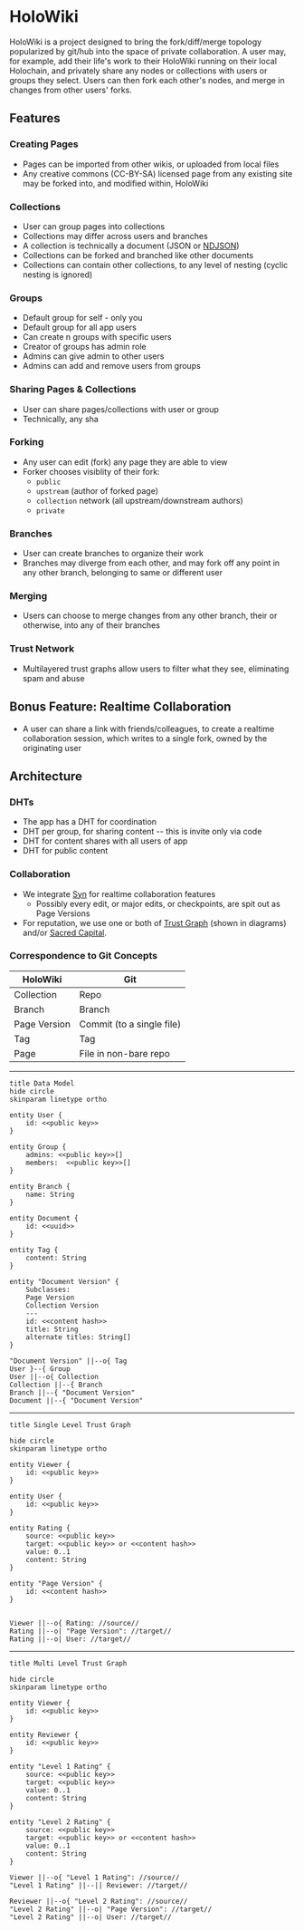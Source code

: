 # HoloWiki

HoloWiki is a project designed to bring the fork/diff/merge topology popularized by git/hub into the space of private collaboration. A user may, for example, add their life's work to their HoloWiki running on their local Holochain, and privately share any nodes or collections with users or groups they select. Users can then fork each other's nodes, and merge in changes from other users' forks.

## Features

### Creating Pages

- Pages can be imported from other wikis, or uploaded from local files
- Any creative commons (CC-BY-SA) licensed page from any existing site may be forked into, and modified within, HoloWiki

### Collections

- User can group pages into collections
- Collections may differ across users and branches
- A collection is technically a document (JSON or [NDJSON](http://ndjson.org/))
- Collections can be forked and branched like other documents
- Collections can contain other collections, to any level of nesting (cyclic nesting is ignored)

### Groups

- Default group for self - only you
- Default group for all app users
- Can create n groups with specific users
- Creator of groups has admin role
- Admins can give admin to other users
- Admins can add and remove users from groups

### Sharing Pages & Collections

- User can share pages/collections with user or group
- Technically, any sha

### Forking

- Any user can edit (fork) any page they are able to view
- Forker chooses visiblity of their fork:
  - `public`
  - `upstream` (author of forked page)
  - `collection` network (all upstream/downstream authors)
  - `private`

### Branches

- User can create branches to organize their work
- Branches may diverge from each other, and may fork off any point in any other branch, belonging to same or different user

### Merging

- Users can choose to merge changes from any other branch, their or otherwise, into any of their branches

### Trust Network

- Multilayered trust graphs allow users to filter what they see, eliminating spam and abuse

## Bonus Feature: Realtime Collaboration

- A user can share a link with friends/colleagues, to create a realtime collaboration session, which writes to a single fork, owned by the originating user

## Architecture

### DHTs

- The app has a DHT for coordination
- DHT per group, for sharing content -- this is invite only via code
- DHT for content shares with all users of app
- DHT for public content

### Collaboration

- We integrate [Syn](https://github.com/holochain/syn/blob/main/DESIGN.md) for realtime collaboration features
  - Possibly every edit, or major edits, or checkpoints, are spit out as Page Versions
- For reputation, we use one or both of [Trust Graph](https://github.com/trustgraph/trustgraph) (shown in diagrams) and/or [Sacred Capital](https://sacred-capital.gitbook.io/sacred-capital/).

### Correspondence to Git Concepts

| HoloWiki     | Git                       |
| ------------ | ------------------------- |
| Collection   | Repo                      |
| Branch       | Branch                    |
| Page Version | Commit (to a single file) |
| Tag          | Tag                       |
| Page         | File in non-bare repo     |

---

<!--
relevant docs:
- https://plantuml.com/ie-diagram
- https://plantuml.com/class-diagram
 -->

```plantuml
title Data Model
hide circle
skinparam linetype ortho

entity User {
    id: <<public key>>
}

entity Group {
    admins: <<public key>>[]
    members:  <<public key>>[]
}

entity Branch {
    name: String
}

entity Document {
    id: <<uuid>>
}

entity Tag {
    content: String
}

entity "Document Version" {
    Subclasses:
    Page Version
    Collection Version
    ---
    id: <<content hash>>
    title: String
    alternate titles: String[]
}

"Document Version" ||--o{ Tag
User }--{ Group
User ||--o{ Collection
Collection ||--{ Branch
Branch ||--{ "Document Version"
Document ||--{ "Document Version"
```

---

```plantuml
title Single Level Trust Graph

hide circle
skinparam linetype ortho

entity Viewer {
    id: <<public key>>
}

entity User {
    id: <<public key>>
}

entity Rating {
    source: <<public key>>
    target: <<public key>> or <<content hash>>
    value: 0..1
    content: String
}

entity "Page Version" {
    id: <<content hash>>
}


Viewer ||--o{ Rating: //source//
Rating ||--o| "Page Version": //target//
Rating ||--o| User: //target//
```

---

```plantuml
title Multi Level Trust Graph

hide circle
skinparam linetype ortho

entity Viewer {
    id: <<public key>>
}

entity Reviewer {
    id: <<public key>>
}

entity "Level 1 Rating" {
    source: <<public key>>
    target: <<public key>>
    value: 0..1
    content: String
}

entity "Level 2 Rating" {
    source: <<public key>>
    target: <<public key>> or <<content hash>>
    value: 0..1
    content: String
}

Viewer ||--o{ "Level 1 Rating": //source//
"Level 1 Rating" ||--|| Reviewer: //target//

Reviewer ||--o{ "Level 2 Rating": //source//
"Level 2 Rating" ||--o| "Page Version": //target//
"Level 2 Rating" ||--o| User: //target//
```

